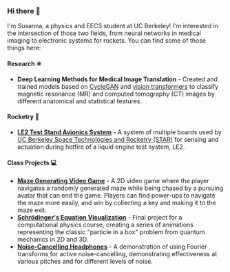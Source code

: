 ### Hi there 👋

I'm Susanna, a physics and EECS student at UC Berkeley! I'm interested in the intersection of those two fields, from neural networks in medical imaging to electronic systems for rockets. You can find some of those things here:   

#### Research ⚛️
- **Deep Learning Methods for Medical Image Translation**  - Created and trained models based on [CycleGAN](https://github.com/junyanz/pytorch-CycleGAN-and-pix2pix) and [vision transformers](https://github.com/google-research/vision_transformer) to classify magnetic resonance (MR) and computed tomography (CT) images by different anatomical and statistical features.

#### Rocketry 🚀
- [**LE2 Test Stand Avionics System**](https://github.com/calstar/le2-avionics) - A system of multiple boards used by [UC Berkeley Space Technologies and Rocketry (STAR)](https://stars.berkeley.edu/) for sensing and actuation during hotfire of a liquid engine test system, LE2. 

#### Class Projects 💻
- [**Maze Generating Video Game**](https://github.com/susanna-m-weber/maze_game) - A 2D video game where the player navigates a randomly generated maze while being chased by a pursuing avatar that can end the game. Players can find power-ups to navigate the maze more easily, and win by collecting a key and making it to the maze exit.
- [**Schrödinger's Equation Visualization**](https://github.com/sijinwnag/group5-phys77) - Final project for a computational physics course, creating a series of animations representing the classic "particle in a box" problem from quantum mechanics in 2D and 3D. 
- [**Noise-Cancelling Headphones**](https://github.com/snpal/noise_cancelling_headphones) - A demonstration of using Fourier transforms for active noise-cancelling, demonstrating effectiveness at various pitches and for different levels of noise. 

<!--
**susanna-m-weber/susanna-m-weber** is a ✨ _special_ ✨ repository because its `README.md` (this file) appears on your GitHub profile.

- [**Robotic Tabletop Football Goalie**](https://github.com/susanna-m-weber/106-final-proj) - A robotic arm controlled by an ESP32 that controls a foosball table goalie by using the [opencv-python](https://github.com/opencv/opencv-python) library to detect and predict the motion of the ball. 

Here are some ideas to get you started:

- 🔭 I’m currently working on ...
- 🌱 I’m currently learning ...
- 👯 I’m looking to collaborate on ...
- 🤔 I’m looking for help with ...
- 💬 Ask me about ...
- 📫 How to reach me: ...
- 😄 Pronouns: ...
- ⚡ Fun fact: ...
-->

